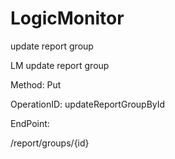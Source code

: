 #     LogicMonitor


update report group

LM update report group

Method: Put

OperationID: updateReportGroupById

EndPoint:

/report/groups/{id}
